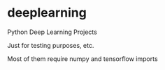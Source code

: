 # deeplearning
Python Deep Learning Projects

Just for testing purposes, etc.

Most of them require numpy and tensorflow imports
